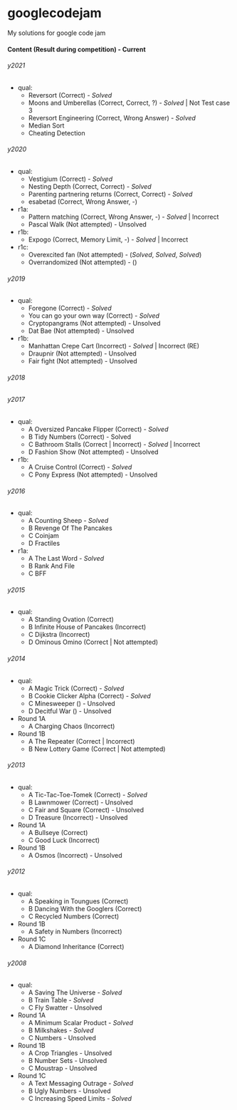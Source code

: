 # googlecodejam
My solutions for google code jam

#### Content (Result during competition) - Current

###### y2021
* qual:
  * Reversort (Correct) - _Solved_
  * Moons and Umberellas (Correct, Correct, ?) - _Solved_ | Not Test case 3
  * Reversort Engineering (Correct, Wrong Answer) - _Solved_
  * Median Sort
  * Cheating Detection
  
###### y2020
* qual:
  * Vestigium (Correct) - _Solved_
  * Nesting Depth (Correct, Correct) - _Solved_
  * Parenting partnering returns (Correct, Correct) - _Solved_
  * esabetad (Correct, Wrong Answer, -)
* r1a:
  * Pattern matching (Correct, Wrong Answer, -) - _Solved_ | Incorrect
  * Pascal Walk (Not attempted) - Unsolved
* r1b:
  * Expogo (Correct, Memory Limit, -) - _Solved_ | Incorrect
* r1c:
  * Overexcited fan (Not attempted) - (_Solved_, _Solved_, _Solved_)
  * Overrandomized (Not attempted) - ()

###### y2019
* qual:
  * Foregone (Correct) - _Solved_
  * You can go your own way (Correct) - _Solved_
  * Cryptopangrams (Not attempted) - Unsolved
  * Dat Bae (Not attempted) - Unsolved
* r1b:
  * Manhattan Crepe Cart (Incorrect) - _Solved_ | Incorrect (RE)
  * Draupnir (Not attempted) - Unsolved
  * Fair fight (Not attempted) - Unsolved

###### y2018

###### y2017
* qual:
  * A Oversized Pancake Flipper (Correct) - _Solved_
  * B Tidy Numbers (Correct) - Solved
  * C Bathroom Stalls (Correct | Incorrect) - _Solved_ | Incorrect
  * D Fashion Show (Not attempted) - Unsolved
* r1b:
  * A Cruise Control (Correct) - _Solved_
  * C Pony Express (Not attempted) - Unsolved

###### y2016
* qual:
  * A Counting Sheep - _Solved_
  * B Revenge Of The Pancakes
  * C Coinjam
  * D Fractiles
* r1a:
  * A The Last Word - _Solved_
  * B Rank And File
  * C BFF

###### y2015
* qual:
  * A Standing Ovation (Correct)
  * B Infinite House of Pancakes (Incorrect)
  * C Dijkstra (Incorrect)
  * D Ominous Omino (Correct | Not attempted)

###### y2014
* qual:
  * A Magic Trick (Correct) - _Solved_
  * B Cookie Clicker Alpha (Correct) - _Solved_
  * C Minesweeper () - Unsolved
  * D Decitful War () - Unsolved
* Round 1A
  * A Charging Chaos (Incorrect)
* Round 1B
  * A The Repeater (Correct | Incorrect)
  * B New Lottery Game (Correct | Not attempted)

###### y2013
* qual:
  * A Tic-Tac-Toe-Tomek (Correct) - _Solved_
  * B Lawnmower (Correct) - Unsolved
  * C Fair and Square (Correct) - Unsolved
  * D Treasure (Incorrect) - Unsolved
* Round 1A
  * A Bullseye (Correct)
  * C Good Luck (Incorrect)
* Round 1B
  * A Osmos (Incorrect) - Unsolved

###### y2012
* qual:
  * A Speaking in Toungues (Correct)
  * B Dancing With the Googlers (Correct)
  * C Recycled Numbers (Correct)
* Round 1B
  * A Safety in Numbers (Incorrect)
* Round 1C
  * A Diamond Inheritance (Correct)

###### y2008
* qual:
  * A Saving The Universe - _Solved_
  * B Train Table - _Solved_
  * C Fly Swatter - Unsolved
* Round 1A
  * A Minimum Scalar Product - _Solved_
  * B Milkshakes - _Solved_
  * C Numbers - Unsolved
* Round 1B
  * A Crop Triangles - Unsolved
  * B Number Sets - Unsolved
  * C Moustrap - Unsolved
* Round 1C
  * A Text Messaging Outrage - _Solved_
  * B Ugly Numbers - Unsolved
  * C Increasing Speed Limits - _Solved_
